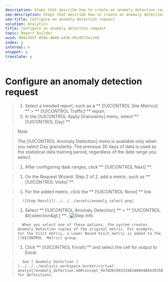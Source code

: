```yaml
---
description: Steps that describe how to create an anomaly detection request in report builder.
seo-description: Steps that describe how to create an anomaly detection request in report builder.
seo-title: Configure an anomaly detection request
solution: Analytics
title: Configure an anomaly detection request
topic: Report builder
uuid: 0042305f-050e-4846-a43b-95c0573ec244
index: y
internal: n
snippet: y
translate: y
---
```


# Configure an anomaly detection request


>1. Select a trended report, such as a  ** [!UICONTROL  Site Metrics] ** > ** [!UICONTROL  Traffic] ** report.
>1. In the [!UICONTROL  Apply Granularity] menu, select ** [!UICONTROL  Day] **.

>   >[!NOTE]
>   >
>   >The [!UICONTROL  Anomaly Detection] menu is available only when you select Day granularity. The previous 30 days of data is used as the statistical data training period, regardless of the date range you select. 
>
>1. After configuring date ranges, click ** [!UICONTROL  Next] **.

>1. On the Request Wizard: Step 2 of 2, add a metric, such as ** [!UICONTROL  Visits] **.

>1. For the added metric, click the ** [!UICONTROL  None] ** link.

>       ![Step Result](../../../assets/anomaly_select.png) 
>1. Select  ** [!UICONTROL  Anomaly Detection] ** > ** [!UICONTROL  &amp;lt;selection&amp;gt;] ** .
>   ![Step Info](../../../assets/anomaly_visit.png) 
>

>       When you select one of these options, the system creates Anomaly Detection copies of the original metric. For example, for the Visit metric, a Lower Bound Visit metric is added to the [!UICONTROL  Metric] group. 
>1. Click ** [!UICONTROL  Finish] ** and select the cell for output to Excel.

>       See [ Anomaly Detection ](../../../analysis_workspace_bucket/virtual-analyst/anomaly_detection.md#concept_9476D6C093334B1A8044AE63835BDBE7) for definitions. 
